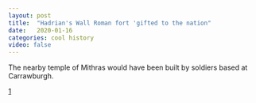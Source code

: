 ```yaml
---
layout: post
title:  "Hadrian's Wall Roman fort 'gifted to the nation"
date:   2020-01-16
categories: cool history
video: false
---
```


The nearby temple of Mithras would have been built by soldiers based at Carrawburgh.

[1]

[1]: //www.bbc.co.uk/news/uk-england-tyne-51039457


